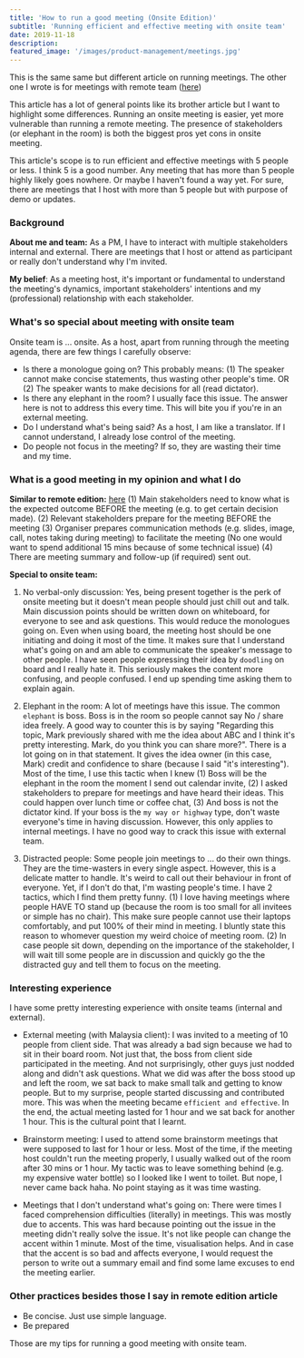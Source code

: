 ```yaml
---
title: 'How to run a good meeting (Onsite Edition)'
subtitle: 'Running efficient and effective meeting with onsite team'
date: 2019-11-18
description:
featured_image: '/images/product-management/meetings.jpg'
---
```


This is the same same but different article on running meetings. The other one I wrote is for meetings with remote team ([here]("/product-management/2019-10-29-how-to-run-good-meeting-remote-team"))

This article has a lot of general points like its brother article but I want to highlight some differences. Running an onsite meeting is easier, yet more vulnerable than running a remote meeting. The presence of stakeholders (or elephant in the room) is both the biggest pros yet cons in onsite meeting.

This article's scope is to run efficient and effective meetings with 5 people or less. I think 5 is a good number. Any meeting that has more than 5 people highly likely goes nowhere. Or maybe I haven't found a way yet. For sure, there are meetings that I host with more than 5 people but with purpose of demo or updates.

### Background
**About me and team:** As a PM, I have to interact with multiple stakeholders internal and external. There are meetings that I host or attend as participant or really don't understand why I'm invited.

**My belief**: As a meeting host, it's important or fundamental to understand the meeting's dynamics, important stakeholders' intentions and my (professional) relationship with each stakeholder.

### What's so special about meeting with onsite team
Onsite team is ... onsite. As a host, apart from running through the meeting agenda, there are few things I carefully observe:
- Is there a monologue going on? This probably means: (1) The speaker cannot make concise statements, thus wasting other people's time. OR (2) The speaker wants to make decisions for all (read dictator).
- Is there any elephant in the room? I usually face this issue. The answer here is not to address this every time. This will bite you if you're in an external meeting.
- Do I understand what's being said? As a host, I am like a translator. If I cannot understand, I already lose control of the meeting.
- Do people not focus in the meeting? If so, they are wasting their time and my time.

### What is a good meeting in my opinion and what I do
**Similar to remote edition:** [here]("/product-management/2019-10-29-how-to-run-good-meeting-remote-team")
(1) Main stakeholders need to know what is the expected outcome BEFORE the meeting (e.g. to get certain decision made).
(2) Relevant stakeholders prepare for the meeting BEFORE the meeting
(3) Organiser prepares communication methods (e.g. slides, image, call, notes taking during meeting) to facilitate the meeting (No one would want to spend additional 15 mins because of some technical issue)
(4) There are meeting summary and follow-up (if required) sent out.

**Special to onsite team:**
1. No verbal-only discussion: Yes, being present together is the perk of onsite meeting but it doesn't mean people should just chill out and talk. Main discussion points should be written down on whiteboard, for everyone to see and ask questions. This would reduce the monologues going on. Even when using board, the meeting host should be one initiating and doing it most of the time. It makes sure that I understand what's going on and am able to communicate the speaker's message to other people. I have seen people expressing their idea by `doodling` on board and I really hate it. This seriously makes the content more confusing, and people confused. I end up spending time asking them to explain again.

2. Elephant in the room: A lot of meetings have this issue. The common `elephant` is boss. Boss is in the room so people cannot say No / share idea freely. A good way to counter this is by saying "Regarding this topic, Mark previously shared with me the idea about ABC and I think it's pretty interesting. Mark, do you think you can share more?". There is a lot going on in that statement. It gives the idea owner (in this case, Mark) credit and confidence to share (because I said "it's interesting"). Most of the time, I use this tactic when I knew (1) Boss will be the elephant in the room the moment I send out calendar invite, (2) I asked stakeholders to prepare for meetings and have heard their ideas. This could happen over lunch time or coffee chat, (3) And boss is not the dictator kind. If your boss is the `my way or highway` type, don't waste everyone's time in having discussion. However, this only applies to internal meetings. I have no good way to crack this issue with external team.

3. Distracted people: Some people join meetings to ... do their own things. They are the time-wasters in every single aspect. However, this is a delicate matter to handle. It's weird to call out their behaviour in front of everyone. Yet, if I don't do that, I'm wasting people's time. I have 2 tactics, which I find them pretty funny.
(1) I love having meetings where people HAVE TO stand up (because the room is too small for all invitees or simple has no chair). This make sure people cannot use their laptops comfortably, and put 100% of their mind in meeting. I bluntly state this reason to whomever question my weird choice of meeting room.
(2) In case people sit down, depending on the importance of the stakeholder, I will wait till some people are in discussion and quickly go the the distracted guy and tell them to focus on the meeting.

### Interesting experience
I have some pretty interesting experience with onsite teams (internal and external).
- External meeting (with Malaysia client): I was invited to a meeting of 10 people from client side. That was already a bad sign because we had to sit in their board room. Not just that, the boss from client side participated in the meeting. And not surprisingly, other guys just nodded along and didn't ask questions. What we did was after the boss stood up and left the room, we sat back to make small talk and getting to know people. But to my surprise, people started discussing and contributed more. This was when the meeting became `efficient and effective`. In the end, the actual meeting lasted for 1 hour and we sat back for another 1 hour. This is the cultural point that I learnt.

- Brainstorm meeting: I used to attend some brainstorm meetings that were supposed to last for 1 hour or less. Most of the time, if the meeting host couldn't run the meeting properly, I usually walked out of the room after 30 mins or 1 hour. My tactic was to leave something behind (e.g. my expensive water bottle) so I looked like I went to toilet. But nope, I never came back haha. No point staying as it was time wasting.

- Meetings that I don't understand what's going on: There were times I faced comprehension difficulties (literally) in meetings. This was mostly due to accents. This was hard because pointing out the issue in the meeting didn't really solve the issue. It's not like people can change the accent within 1 minute. Most of the time, visualisation helps. And in case that the accent is so bad and affects everyone, I would request the person to write out a summary email and find some lame excuses to end the meeting earlier.

### Other practices besides those I say in remote edition article
- Be concise. Just use simple language.
- Be prepared

Those are my tips for running a good meeting with onsite team.
